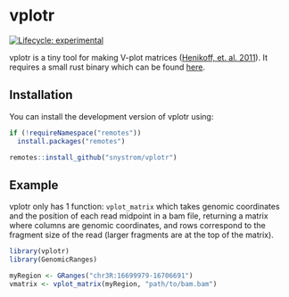 
<!-- README.md is generated from README.Rmd. Please edit that file -->

# vplotr

<!-- badges: start -->

[![Lifecycle:
experimental](https://img.shields.io/badge/lifecycle-experimental-orange.svg)](https://www.tidyverse.org/lifecycle/#experimental)
<!-- badges: end -->

vplotr is a tiny tool for making V-plot matrices ([Henikoff, et.
al. 2011](https://www.pnas.org/content/108/45/18318)). It requires a
small rust binary which can be found
[here](https://github.com/snystrom/vplot).

## Installation

You can install the development version of vplotr using:

``` r
if (!requireNamespace("remotes"))
  install.packages("remotes")

remotes::install_github("snystrom/vplotr")
```

## Example

vplotr only has 1 function: `vplot_matrix` which takes genomic
coordinates and the position of each read midpoint in a bam file,
returning a matrix where columns are genomic coordinates, and rows
correspond to the fragment size of the read (larger fragments are at the
top of the matrix).

``` r
library(vplotr)
library(GenomicRanges)

myRegion <- GRanges("chr3R:16699979-16706691")
vmatrix <- vplot_matrix(myRegion, "path/to/bam.bam")
```
